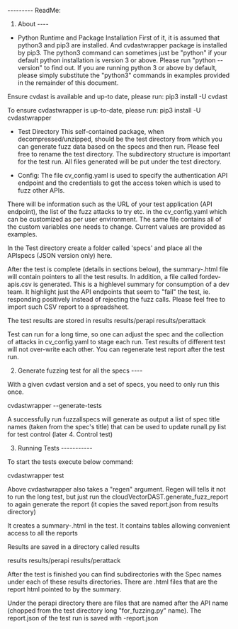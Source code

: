 
--------- ReadMe:

1. About ----

* Python Runtime and Package Installation
First of it, it is assumed that python3 and pip3 are installed. And
cvdastwrapper package is installed by pip3. The python3 command can sometimes
just be "python" if your default python installation is version 3 or above.
Please run "python --version" to find out. If you are running python 3 or above
by default, please simply substitute the "python3" commands in examples provided
in the remainder of this document.

Ensure cvdast is available and up-to date, please run:
   pip3 install -U cvdast
   
To ensure cvdastwrapper is up-to-date, please run:
   pip3 install -U cvdastwrapper

* Test Directory
This self-contained package, when decompressed/unzipped, should be the
test directory from which you can generate fuzz data based on the specs
and then run. Please feel free to rename the test directory. The
subdirectory structure is important for the test run. All files generated
will be put under the test directory.

* Config:
The file cv_config.yaml is used to specify the authentication API endpoint and
the credentials to get the access token which is used to fuzz other APIs.
 
There will be information such as the URL of your test application (API endpoint),
the list of the fuzz attacks to try etc. in the cv_config.yaml which can be customized
as per user environment. The same file contains all of the custom variables one needs
to change. Current values are provided as examples. 

In the Test directory create a folder called 'specs' and place all the APIspecs (JSON
version only) here.
 
After the test is complete (details in sections below), the summary-<timestamp>.html
file will contain pointers to all the test results. In addition, a file called
fordev-apis.csv is generated. This is a highlevel summary for consumption of a
dev team. It highlight just the API endpoints that seem to "fail" the test, ie.
responding positively instead of rejecting the fuzz calls. Please feel free to
import such CSV report to a spreadsheet. 

The test results are stored in
    results
    results/perapi
    results/perattack

Test can run for a long time, so one can adjust the spec and the
collection of attacks in cv_config.yaml to stage each run. Test results
of different test will not over-write each other. You can regenerate
test report after the test run.

2. Generate fuzzing test for all the specs ----

With a given cvdast version and a set of specs, you need to only run
this once.

cvdastwrapper --generate-tests 

A successfully run fuzzallspecs will generate as output a list of spec
title names (taken from the spec's title) that can be used to update runall.py
list for test control (later 4. Control test)

3. Running Tests -----------

To start the tests execute below command: 

 cvdastwrapper test

Above cvdastwrapper also takes a "regen" argument. Regen will tells it not to
run the long test, but just run the cloudVectorDAST.generate_fuzz_report to
again generate the report (it copies the saved report.json from results
directory)

It creates a summary-<timestamp>.html in the test. It contains tables allowing convenient
access to all the reports

Results are saved in a directory called results

  results
    results/perapi
    results/perattack

After the test is finished you can find subdirectories with the Spec names under
each of these results directories.
There are .html files that are the report html pointed to by the summary.

Under the perapi directory there are files that are named after the API
name (chopped from the test directory long "for_fuzzing.py" name). The
report.json of the test run is saved with <apiname>-report.json